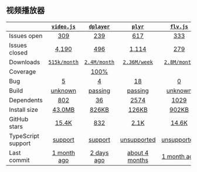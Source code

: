 ## 视频播放器
|   | [`video.js`][b0] | [`dplayer`][r0] | [`plyr`][n0] | [`flv.js`][k0] | [`hls.js`][a0] |
|---|:---:|:---:|:----:|:----:|:----:|
| Issues open           | [309][IO1] | [239][IO2] | [617][IO3] | [333][IO4] | [97][IO5] |
| Issues closed         | [4,190][IC1] | [496][IC2] | [1,114][IC3] | [279][IC4] | [1967][IC5] |
| Downloads             | [`515k/month`][DL1] | [`2.4M/month`][DL2] | [`2.36M/week`][DL3] | [`2.8M/month`][DL4] | [`23.19K/week`][DL5] |
| Coverage              |  | [100%][cover2] |  |  |  |
| Bug              | [5][bug1] | [4][bug2] | [18][bug3] | [0][bug4] | [10][bug5] |
| Build                 | [unknown][bd1] | [passing][bd2] | [passing][bd3] | [unknown][bd4] | [passing][bd5] |
| Dependents            | [802][dep1] | [36][dep2] | [2574][dep3] | [1029][dep4] | [69][dep5] |
| Install size          | [43.0MB][IS1] | [826KB][IS2] | [126KB][IS3] | [902KB][IS4] | [38.4MB][IS5] |
| GitHub stars          | [15.4K][stars1] | [832][stars2] | [2.1K][stars3] | [14.6K][stars4] | [1.5K][stars5] |
| TypeScript support    | [support][TS1] | [support][TS2] | [unsupported][TS3] | [unsupported][TS4] | [support][TS5] |
| Last commit           | [1 month ago][commits1] | [2 days ago][commits2] | [about 4 months][commits3] | [1 month ago][commits4] | [about 5 hourss][commits5] |

[b0]: https://github.com/videojs/video.js
[r0]: https://github.com/DIYgod/DPlayer
[n0]: https://github.com/sampotts/plyr
[k0]: https://github.com/Bilibili/flv.js
[a0]: https://github.com/video-dev/hls.js

[IO1]: https://github.com/videojs/video.js/issues
[IO2]: https://github.com/DIYgod/DPlayer/issues
[IO3]: https://github.com/sampotts/plyr/issues
[IO4]: https://github.com/bilibili/flv.js/issues
[IO5]: https://github.com/video-dev/hls.js/issues
[IC1]: https://github.com/videojs/video.js/issues
[IC2]: https://github.com/DIYgod/DPlayer/issues
[IC3]: https://github.com/sampotts/plyr/issues
[IC4]: https://github.com/bilibili/flv.js/issues
[IC5]: https://github.com/video-dev/hls.js/issues

[DL1]: https://www.npmjs.com/package/handsontable
[DL2]: https://www.npmjs.com/package/rc-table
[DL3]: https://www.npmjs.com/package/cli-table
[DL4]: https://www.npmjs.com/package/react-table
[DL5]: https://www.npmjs.com/package/@ant-design/pro-table

[cover2]: https://codecov.io/gh/react-component/table/branch/master

[bd1]: https://travis-ci.org/github/videojs/video.js
[bd2]: https://travis-ci.org/github/DIYgod/DPlayer
[bd3]: https://travis-ci.org/github/sampotts/plyr
[bd4]: https://travis-ci.org/github/bilibili/flv.js
[bd5]: https://travis-ci.org/github/video-dev/hls.js

[bug1]: https://github.com/videojs/video.js/issues?q=is%3Aopen+is%3Aissue+label%3Abug
[bug2]: https://github.com/DIYgod/DPlayer/issues?q=is%3Aopen+is%3Aissue+label%3Abug
[bug3]: https://github.com/sampotts/plyr/issues?q=is%3Aopen+is%3Aissue+label%3ABug
[bug4]: https://github.com/bilibili/flv.js/issues?q=is%3Aopen+is%3Aissue+label%3Abug
[bug5]: https://github.com/video-dev/hls.js/issues?q=is%3Aopen+is%3Aissue+label%3ABug

[dep1]: https://www.npmjs.com/package/video.js
[dep2]: https://www.npmjs.com/package/dplayer
[dep3]: https://www.npmjs.com/package/cli-table
[dep4]: https://www.npmjs.com/package/react-table
[dep5]: https://www.npmjs.com/package/@ant-design/pro-table

[IS1]: https://packagephobia.com/result?p=handsontable
[IS2]: https://packagephobia.com/result?p=rc-table
[IS3]: https://packagephobia.com/result?p=cli-table
[IS4]: https://packagephobia.com/result?p=react-table
[IS5]: https://packagephobia.com/result?p=@ant-design/pro-table

[stars1]: https://github.com/handsontable/handsontable/stargazers
[stars2]: https://github.com/react-component/table/stargazers
[stars3]: https://github.com/Automattic/cli-table/stargazers
[stars4]: https://github.com/tannerlinsley/react-table/stargazers
[stars5]: https://github.com/ant-design/pro-components/stargazers

[TS1]: https://github.com/handsontable/handsontable/search?l=typescript
[TS2]: https://github.com/react-component/table/search?l=typescript
[TS3]: https://github.com/Automattic/cli-table/search?l=JavaScript
[TS4]: https://github.com/tannerlinsley/react-table/search?l=javascript
[TS5]: https://github.com/ant-design/pro-components/search?l=typescript

[commits1]: https://github.com/handsontable/handsontable/commits
[commits2]: https://github.com/react-component/table/commits
[commits3]: https://github.com/Automattic/cli-table/commits
[commits4]: https://github.com/tannerlinsley/react-table/commits
[commits5]: https://github.com/ant-design/pro-components/commits





